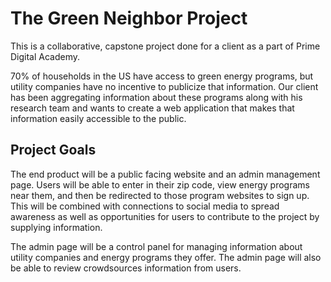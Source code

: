 # The Green Neighbor Project
This is a collaborative, capstone project done for a client as a part of Prime Digital Academy.

70% of households in the US have access to green energy programs, but utility companies have no incentive to publicize that information. Our client has been aggregating information about these programs along with his research team and wants to create a web application that makes that information easily accessible to the public.

## Project Goals
The end product will be a public facing website and an admin management page. Users will be able to enter in their zip code, view energy programs near them, and then be redirected to those program websites to sign up. This will be combined with connections to social media to spread awareness as well as opportunities for users to contribute to the project by supplying information.

The admin page will be a control panel for managing information about utility companies and energy programs they offer. The admin page will also be able to review crowdsources information from users.

